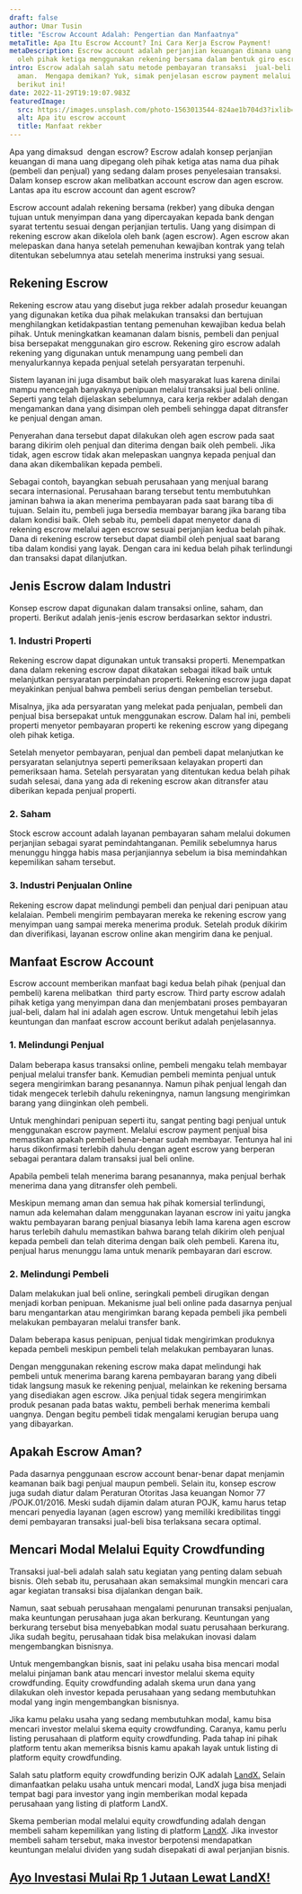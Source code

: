 ```yaml
---
draft: false
author: Umar Tusin
title: "Escrow Account Adalah: Pengertian dan Manfaatnya"
metaTitle: Apa Itu Escrow Account? Ini Cara Kerja Escrow Payment!
metaDescription: Escrow account adalah perjanjian keuangan dimana uang dipegang
  oleh pihak ketiga menggunakan rekening bersama dalam bentuk giro escrow.
intro: Escrow adalah salah satu metode pembayaran transaksi  jual-beli yang
  aman.  Mengapa demikan? Yuk, simak penjelasan escrow payment melalui artikel
  berikut ini!
date: 2022-11-29T19:19:07.983Z
featuredImage:
  src: https://images.unsplash.com/photo-1563013544-824ae1b704d3?ixlib=rb-4.0.3&ixid=MnwxMjA3fDB8MHxwaG90by1wYWdlfHx8fGVufDB8fHx8&auto=format&fit=crop&w=870&q=80
  alt: Apa itu escrow account
  title: Manfaat rekber
---
```

<!--StartFragment-->

Apa yang dimaksud  dengan escrow? Escrow adalah konsep perjanjian keuangan di mana uang dipegang oleh pihak ketiga atas nama dua pihak (pembeli dan penjual) yang sedang dalam proses penyelesaian transaksi. Dalam konsep escrow akan melibatkan account escrow dan agen escrow. Lantas apa itu escrow account dan agent escrow?



Escrow account adalah rekening bersama (rekber) yang dibuka dengan tujuan untuk menyimpan dana yang dipercayakan kepada bank dengan syarat tertentu sesuai dengan perjanjian tertulis. Uang yang disimpan di rekening escrow akan dikelola oleh bank (agen escrow). Agen escrow akan melepaskan dana hanya setelah pemenuhan kewajiban kontrak yang telah ditentukan sebelumnya atau setelah menerima instruksi yang sesuai.

## Rekening Escrow

Rekening escrow atau yang disebut juga rekber adalah prosedur keuangan yang digunakan ketika dua pihak melakukan transaksi dan bertujuan menghilangkan ketidakpastian tentang pemenuhan kewajiban kedua belah pihak. Untuk meningkatkan keamanan dalam bisnis, pembeli dan penjual bisa bersepakat menggunakan giro escrow. Rekening giro escrow adalah rekening yang digunakan untuk menampung uang pembeli dan menyalurkannya kepada penjual setelah persyaratan terpenuhi. 



Sistem layanan ini juga disambut baik oleh masyarakat luas karena dinilai mampu mencegah banyaknya penipuan melalui transaksi jual beli online. Seperti yang telah dijelaskan sebelumnya, cara kerja rekber adalah dengan mengamankan dana yang disimpan oleh pembeli sehingga dapat ditransfer ke penjual dengan aman.



Penyerahan dana tersebut dapat dilakukan oleh agen escrow pada saat barang dikirim oleh penjual dan diterima dengan baik oleh pembeli. Jika tidak, agen escrow tidak akan melepaskan uangnya kepada penjual dan dana akan dikembalikan kepada pembeli.



Sebagai contoh, bayangkan sebuah perusahaan yang menjual barang secara internasional. Perusahaan barang tersebut tentu membutuhkan jaminan bahwa ia akan menerima pembayaran pada saat barang tiba di tujuan. Selain itu, pembeli juga bersedia membayar barang jika barang tiba dalam kondisi baik. Oleh sebab itu, pembeli dapat menyetor dana di rekening escrow melalui agen escrow sesuai perjanjian kedua belah pihak. Dana di rekening escrow tersebut dapat diambil oleh penjual saat barang tiba dalam kondisi yang layak. Dengan cara ini kedua belah pihak terlindungi dan transaksi dapat dilanjutkan.

## Jenis Escrow dalam Industri

Konsep escrow dapat digunakan dalam transaksi online, saham, dan properti. Berikut adalah jenis-jenis escrow berdasarkan sektor industri.

### 1. Industri Properti

Rekening escrow dapat digunakan untuk transaksi properti. Menempatkan dana dalam rekening escrow dapat dikatakan sebagai itikad baik untuk melanjutkan persyaratan perpindahan properti. Rekening escrow juga dapat meyakinkan penjual bahwa pembeli serius dengan pembelian tersebut.



Misalnya, jika ada persyaratan yang melekat pada penjualan, pembeli dan penjual bisa bersepakat untuk menggunakan escrow. Dalam hal ini, pembeli properti menyetor pembayaran properti ke rekening escrow yang dipegang oleh pihak ketiga.



Setelah menyetor pembayaran, penjual dan pembeli dapat melanjutkan ke persyaratan selanjutnya seperti pemeriksaan kelayakan properti dan pemeriksaan hama. Setelah persyaratan yang ditentukan kedua belah pihak sudah selesai, dana yang ada di rekening escrow akan ditransfer atau diberikan kepada penjual properti.

### 2. Saham

Stock escrow account adalah layanan pembayaran saham melalui dokumen perjanjian sebagai syarat pemindahtanganan. Pemilik sebelumnya harus menunggu hingga habis masa perjanjiannya sebelum ia bisa memindahkan kepemilikan saham tersebut.

### 3. Industri Penjualan Online

Rekening escrow dapat melindungi pembeli dan penjual dari penipuan atau kelalaian. Pembeli mengirim pembayaran mereka ke rekening escrow yang menyimpan uang sampai mereka menerima produk. Setelah produk dikirim dan diverifikasi, layanan escrow online akan mengirim dana ke penjual. 



## Manfaat Escrow Account

Escrow account memberikan manfaat bagi kedua belah pihak (penjual dan pembeli) karena melibatkan  third party escrow. Third party escrow adalah pihak ketiga yang menyimpan dana dan menjembatani proses pembayaran jual-beli, dalam hal ini adalah agen escrow. Untuk mengetahui lebih jelas keuntungan dan manfaat escrow account berikut adalah penjelasannya.

### 1. Melindungi Penjual

Dalam beberapa kasus transaksi online, pembeli mengaku telah membayar penjual melalui transfer bank. Kemudian pembeli meminta penjual untuk segera mengirimkan barang pesanannya. Namun pihak penjual lengah dan tidak mengecek terlebih dahulu rekeningnya, namun langsung mengirimkan barang yang diinginkan oleh pembeli.



Untuk menghindari penipuan seperti itu, sangat penting bagi penjual untuk menggunakan escrow payment. Melalui escrow payment penjual bisa memastikan apakah pembeli benar-benar sudah membayar. Tentunya hal ini harus dikonfirmasi terlebih dahulu dengan agent escrow yang berperan sebagai perantara dalam transaksi jual beli online.



Apabila pembeli telah menerima barang pesanannya, maka penjual berhak menerima dana yang ditransfer oleh pembeli.



Meskipun memang aman dan semua hak pihak komersial terlindungi, namun ada kelemahan dalam menggunakan layanan escrow ini yaitu jangka waktu pembayaran barang penjual biasanya lebih lama karena agen escrow harus terlebih dahulu memastikan bahwa barang telah dikirim oleh penjual kepada pembeli dan telah diterima dengan baik oleh pembeli. Karena itu, penjual harus menunggu lama untuk menarik pembayaran dari escrow.

### 2. Melindungi Pembeli

Dalam melakukan jual beli online, seringkali pembeli dirugikan dengan menjadi korban penipuan. Mekanisme jual beli online pada dasarnya penjual baru mengantarkan atau mengirimkan barang kepada pembeli jika pembeli melakukan pembayaran melalui transfer bank.



Dalam beberapa kasus penipuan, penjual tidak mengirimkan produknya kepada pembeli meskipun pembeli telah melakukan pembayaran lunas.



Dengan menggunakan rekening escrow maka dapat melindungi hak pembeli untuk menerima barang karena pembayaran barang yang dibeli tidak langsung masuk ke rekening penjual, melainkan ke rekening bersama yang disediakan agen escrow. Jika penjual tidak segera mengirimkan produk pesanan pada batas waktu, pembeli berhak menerima kembali uangnya. Dengan begitu pembeli tidak mengalami kerugian berupa uang yang dibayarkan.



## Apakah Escrow Aman?

Pada dasarnya penggunaan escrow account benar-benar dapat menjamin keamanan baik bagi penjual maupun pembeli. Selain itu, konsep escrow juga sudah diatur dalam Peraturan Otoritas Jasa keuangan Nomor 77 /POJK.01/2016. Meski sudah dijamin dalam aturan POJK, kamu harus tetap mencari penyedia layanan (agen escrow) yang memiliki kredibilitas tinggi demi pembayaran transaksi jual-beli bisa terlaksana secara optimal.

## Mencari Modal Melalui Equity Crowdfunding

Transaksi jual-beli adalah salah satu kegiatan yang penting dalam sebuah bisnis. Oleh sebab itu, perusahaan akan semaksimal mungkin mencari cara agar kegiatan transaksi bisa dijalankan dengan baik.



Namun, saat sebuah perusahaan mengalami penurunan transaksi penjualan, maka keuntungan perusahaan juga akan berkurang. Keuntungan yang berkurang tersebut bisa menyebabkan modal suatu perusahaan berkurang. Jika sudah begitu, perusahaan tidak bisa melakukan inovasi dalam mengembangkan bisnisnya.



Untuk mengembangkan bisnis, saat ini pelaku usaha bisa mencari modal melalui pinjaman bank atau mencari investor melalui skema equity crowdfunding. Equity crowdfunding adalah skema urun dana yang dilakukan oleh investor kepada perusahaan yang sedang membutuhkan modal yang ingin mengembangkan bisnisnya. 



Jika kamu pelaku usaha yang sedang membutuhkan modal, kamu bisa mencari investor melalui skema equity crowdfunding. Caranya, kamu perlu listing perusahaan di platform equity crowdfunding. Pada tahap ini pihak platform tentu akan memeriksa bisnis kamu apakah layak untuk listing di platform equity crowdfunding.



Salah satu platform equity crowdfunding berizin OJK adalah [LandX.](https://landx.id/) Selain dimanfaatkan pelaku usaha untuk mencari modal, LandX juga bisa menjadi tempat bagi para investor yang ingin memberikan modal kepada perusahaan yang listing di platform LandX. 



Skema pemberian modal melalui equity crowdfunding adalah dengan membeli saham kepemilikan yang listing di platform [LandX](https://app.landx.id/listing/BWAN). Jika investor membeli saham tersebut, maka investor berpotensi mendapatkan keuntungan melalui dividen yang sudah disepakati di awal perjanjian bisnis.

## [Ayo Investasi Mulai Rp 1 Jutaan Lewat LandX!](https://app.landx.id/?utm_source=Organic+Page&utm_medium=Content+Blog&utm_campaign=BlogLandX&utm_id=Blog)

<!--EndFragment-->